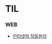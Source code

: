 # TIL
### WEB   
  + [인터넷의 작동원리](https://github.com/limhyerin/TIL/blob/main/web/%EC%9D%B8%ED%84%B0%EB%84%B7%EC%9D%98%20%EC%9E%91%EB%8F%99%EC%9B%90%EB%A6%AC.md)
